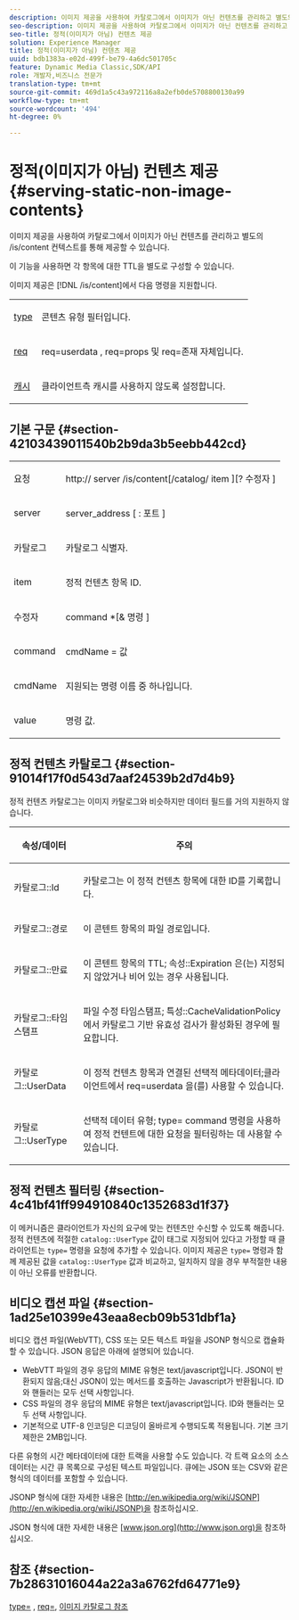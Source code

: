 ```yaml
---
description: 이미지 제공을 사용하여 카탈로그에서 이미지가 아닌 컨텐츠를 관리하고 별도의 /is/content 컨텍스트를 통해 제공할 수 있습니다.
seo-description: 이미지 제공을 사용하여 카탈로그에서 이미지가 아닌 컨텐츠를 관리하고 별도의 /is/content 컨텍스트를 통해 제공할 수 있습니다.
seo-title: 정적(이미지가 아님) 컨텐츠 제공
solution: Experience Manager
title: 정적(이미지가 아님) 컨텐츠 제공
uuid: bdb1383a-e02d-499f-be79-4a6dc501705c
feature: Dynamic Media Classic,SDK/API
role: 개발자,비즈니스 전문가
translation-type: tm+mt
source-git-commit: 469d1a5c43a972116a8a2efb0de5708800130a99
workflow-type: tm+mt
source-wordcount: '494'
ht-degree: 0%

---
```



# 정적(이미지가 아님) 컨텐츠 제공{#serving-static-non-image-contents}

이미지 제공을 사용하여 카탈로그에서 이미지가 아닌 컨텐츠를 관리하고 별도의 /is/content 컨텍스트를 통해 제공할 수 있습니다.

이 기능을 사용하면 각 항목에 대한 TTL을 별도로 구성할 수 있습니다.

이미지 제공은 [!DNL /is/content]에서 다음 명령을 지원합니다.

<table id="simpletable_8A3AB1D1D20F4B6CBE86767E94735980"> 
 <tr class="strow"> 
  <td class="stentry"> <p> <a href="../../is-api/http-ref/image-serving-api-ref/c-http-protocol-reference/c-command-reference/r-type.md#reference-89094fd1c50c444eb082cd266769cccb" format="dita" scope="local"> type </a> </p> </td> 
  <td class="stentry"> <p>콘텐츠 유형 필터입니다. </p> </td> 
 </tr> 
 <tr class="strow"> 
  <td class="stentry"> <p> <a href="../../is-api/http-ref/image-serving-api-ref/c-http-protocol-reference/c-command-reference/r-req/r-req.md#reference-907cdb4a97034db7ad94695f25552e76" format="dita" scope="local"> req  </a> </p> </td> 
  <td class="stentry"> <p> <span class="codeph"> req=userdata  </span>,  <span class="codeph"> req=props  </span>및  <span class="codeph"> req=존재  </span> 자체입니다. </p> </td> 
 </tr> 
 <tr class="strow"> 
  <td class="stentry"> <p> <a href="../../is-api/http-ref/image-serving-api-ref/c-http-protocol-reference/c-command-reference/r-is-http-cache.md#reference-168189bee4ce4d1189d427891f22be2e" format="dita" scope="local"> 캐시  </a> </p> </td> 
  <td class="stentry"> <p>클라이언트측 캐시를 사용하지 않도록 설정합니다. </p> </td> 
 </tr> 
</table>

## 기본 구문 {#section-42103439011540b2b9da3b5eebb442cd}

<table id="simpletable_2F039A5BFA2C4E22B014F42ECBCDA0A2"> 
 <tr class="strow"> 
  <td class="stentry"> <p> <span class="codeph"> <span class="varname"> 요청  </span> </span> </p> </td> 
  <td class="stentry"> <p> <span class="codeph"> <span class="filepath"> http://  <span class="varname"> server  </span>/is/content[/catalog/  <span class="varname"> item  </span>][? <span class="varname"> 수정자  </span>]  </span> </span> </p> </td> 
 </tr> 
 <tr class="strow"> 
  <td class="stentry"> <p> <span class="codeph"> <span class="varname"> server  </span> </span> </p> </td> 
  <td class="stentry"> <p> <span class="codeph"> <span class="varname"> server_address  </span>[ : <span class="varname"> 포트  </span>]  </span> </p> </td> 
 </tr> 
 <tr class="strow"> 
  <td class="stentry"> <p> <span class="codeph"> <span class="varname"> 카탈로그  </span> </span> </p> </td> 
  <td class="stentry"> <p>카탈로그 식별자. </p> </td> 
 </tr> 
 <tr class="strow"> 
  <td class="stentry"> <p> <span class="codeph"> <span class="varname"> item  </span> </span> </p> </td> 
  <td class="stentry"> <p>정적 컨텐츠 항목 ID. </p> </td> 
 </tr> 
 <tr class="strow"> 
  <td class="stentry"> <p> <span class="codeph"> <span class="varname"> 수정자  </span> </span> </p> </td> 
  <td class="stentry"> <p> <span class="codeph"> <span class="varname"> command  </span>*[&amp;  <span class="varname"> 명령  </span>]  </span> </p> </td> 
 </tr> 
 <tr class="strow"> 
  <td class="stentry"> <p> <span class="codeph"> <span class="varname"> command  </span> </span> </p> </td> 
  <td class="stentry"> <p> <span class="codeph"> <span class="varname"> cmdName  </span>=  <span class="varname"> 값  </span> </span> </p> </td> 
 </tr> 
 <tr class="strow"> 
  <td class="stentry"> <p> <span class="codeph"> <span class="varname"> cmdName  </span> </span> </p> </td> 
  <td class="stentry"> <p>지원되는 명령 이름 중 하나입니다. </p> </td> 
 </tr> 
 <tr class="strow"> 
  <td class="stentry"> <p> <span class="codeph"> <span class="varname"> value  </span> </span> </p> </td> 
  <td class="stentry"> <p>명령 값. </p> </td> 
 </tr> 
</table>

## 정적 컨텐츠 카탈로그 {#section-91014f17f0d543d7aaf24539b2d7d4b9}

정적 컨텐츠 카탈로그는 이미지 카탈로그와 비슷하지만 데이터 필드를 거의 지원하지 않습니다.

<table id="table_71A565DF5EC94913AD35CB13B0C7A27D"> 
 <thead> 
  <tr> 
   <th colname="col1" class="entry"> <p>속성/데이터 </p> </th> 
   <th colname="col2" class="entry"> <p>주의 </p> </th> 
  </tr> 
 </thead>
 <tbody> 
  <tr> 
   <td colname="col1"> <p> <span class="codeph"> 카탈로그::Id  </span> </p> </td> 
   <td colname="col2"> <p>카탈로그는 이 정적 컨텐츠 항목에 대한 ID를 기록합니다. </p> </td> 
  </tr> 
  <tr> 
   <td colname="col1"> <p> <span class="codeph"> 카탈로그::경로  </span> </p> </td> 
   <td colname="col2"> <p>이 콘텐트 항목의 파일 경로입니다. </p> </td> 
  </tr> 
  <tr> 
   <td colname="col1"> <p> <span class="codeph"> 카탈로그::만료  </span> </p> </td> 
   <td colname="col2"> <p>이 콘텐트 항목의 TTL;<span class="codeph"> 속성::Expiration </span>은(는) 지정되지 않았거나 비어 있는 경우 사용됩니다. </p> </td> 
  </tr> 
  <tr> 
   <td colname="col1"> <p> <span class="codeph"> 카탈로그::타임스탬프  </span> </p> </td> 
   <td colname="col2"> <p>파일 수정 타임스탬프;<span class="codeph"> 특성::CacheValidationPolicy </span>에서 카탈로그 기반 유효성 검사가 활성화된 경우에 필요합니다. </p> </td> 
  </tr> 
  <tr> 
   <td colname="col1"> <p> <span class="codeph"> 카탈로그::UserData  </span> </p> </td> 
   <td colname="col2"> <p>이 정적 컨텐츠 항목과 연결된 선택적 메타데이터;클라이언트에서 <span class="codeph"> req=userdata </span>을(를) 사용할 수 있습니다. </p> </td> 
  </tr> 
  <tr> 
   <td colname="col1"> <p> <span class="codeph"> 카탈로그::UserType  </span> </p> </td> 
   <td colname="col2"> <p>선택적 데이터 유형;<span class="codeph"> type= command </span> 명령을 사용하여 정적 컨텐트에 대한 요청을 필터링하는 데 사용할 수 있습니다. </p> </td> 
  </tr> 
 </tbody> 
</table>

## 정적 컨텐츠 필터링 {#section-4c41bf41ff994910840c1352683d1f37}

이 메커니즘은 클라이언트가 자신의 요구에 맞는 컨텐츠만 수신할 수 있도록 해줍니다. 정적 컨텐츠에 적절한 `catalog::UserType` 값이 태그로 지정되어 있다고 가정할 때 클라이언트는 `type=` 명령을 요청에 추가할 수 있습니다. 이미지 제공은 `type=` 명령과 함께 제공된 값을 `catalog::UserType` 값과 비교하고, 일치하지 않을 경우 부적절한 내용이 아닌 오류를 반환합니다.

## 비디오 캡션 파일 {#section-1ad25e10399e43eaa8ecb09b531dbf1a}

비디오 캡션 파일(WebVTT), CSS 또는 모든 텍스트 파일을 JSONP 형식으로 캡슐화할 수 있습니다. JSON 응답은 아래에 설명되어 있습니다.

* WebVTT 파일의 경우 응답의 MIME 유형은 text/javascript입니다. JSON이 반환되지 않음;대신 JSON이 있는 메서드를 호출하는 Javascript가 반환됩니다. ID와 핸들러는 모두 선택 사항입니다.
* CSS 파일의 경우 응답의 MIME 유형은 text/javascript입니다. ID와 핸들러는 모두 선택 사항입니다.
* 기본적으로 UTF-8 인코딩은 디코딩이 올바르게 수행되도록 적용됩니다. 기본 크기 제한은 2MB입니다.

다른 유형의 시간 메타데이터에 대한 트랙을 사용할 수도 있습니다. 각 트랙 요소의 소스 데이터는 시간 큐 목록으로 구성된 텍스트 파일입니다. 큐에는 JSON 또는 CSV와 같은 형식의 데이터를 포함할 수 있습니다.

JSONP 형식에 대한 자세한 내용은 [http://en.wikipedia.org/wiki/JSONP](http://en.wikipedia.org/wiki/JSONP)을 참조하십시오.

JSON 형식에 대한 자세한 내용은 [www.json.org](http://www.json.org)을 참조하십시오.

## 참조 {#section-7b28631016044a22a3a6762fd64771e9}

[type=](../../is-api/http-ref/image-serving-api-ref/c-http-protocol-reference/c-command-reference/r-type.md#reference-89094fd1c50c444eb082cd266769cccb) ,  [req=](../../is-api/http-ref/image-serving-api-ref/c-http-protocol-reference/c-command-reference/r-req/r-req.md#reference-907cdb4a97034db7ad94695f25552e76),  [이미지 카탈로그 참조](../../is-api/image-serving-api-ref/c-image-catalog-reference/c-image-catalog-reference.md#concept-e23d45ea3abe43119d5144e01c14b0b5)
